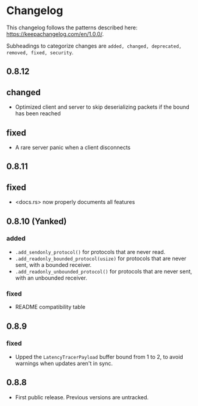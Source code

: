 # Changelog

This changelog follows the patterns described here: <https://keepachangelog.com/en/1.0.0/>.

Subheadings to categorize changes are `added, changed, deprecated, removed, fixed, security`.


## 0.8.12

## changed

- Optimized client and server to skip deserializing packets if the bound has been reached

## fixed

- A rare server panic when a client disconnects

## 0.8.11

## fixed

- <docs.rs> now properly documents all features

## 0.8.10 (Yanked)

### added

- `.add_sendonly_protocol()` for protocols that are never read.
- `.add_readonly_bounded_protocol(usize)` for protocols that are never sent, with a bounded receiver.
- `.add_readonly_unbounded_protocol()` for protocols that are never sent, with an unbounded receiver.

### fixed

- README compatibility table


## 0.8.9

### fixed

- Upped the `LatencyTracerPayload` buffer bound from 1 to 2, to avoid warnings when updates aren't in sync.

## 0.8.8

- First public release. Previous versions are untracked.
